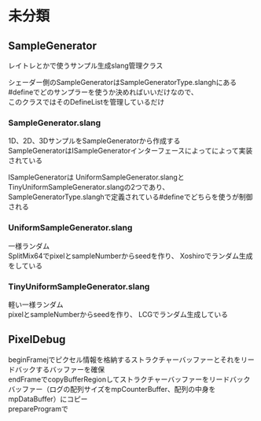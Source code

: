 # 未分類

## SampleGenerator
レイトレとかで使うサンプル生成slang管理クラス  

シェーダー側のSampleGeneratorはSampleGeneratorType.slanghにある#defineでどのサンプラーを使うか決めればいいだけなので、  
このクラスではそのDefineListを管理しているだけ  

### SampleGenerator.slang
1D、2D、3DサンプルをSampleGeneratorから作成する  
SampleGeneratorはISampleGeneratorインターフェースによってによって実装されている

ISampleGeneratorは
UniformSampleGenerator.slangとTinyUniformSampleGenerator.slangの2つであり、
SampleGeneratorType.slanghで定義されている#defineでどちらを使うが制御される  

### UniformSampleGenerator.slang
一様ランダム   
SplitMix64でpixelとsampleNumberからseedを作り、 
Xoshiroでランダム生成をしている  

### TinyUniformSampleGenerator.slang
軽い一様ランダム  
pixelとsampleNumberからseedを作り、 
LCGでランダム生成している  


## PixelDebug


beginFramejでピクセル情報を格納するストラクチャーバッファーとそれをリードバックするバッファーを確保  
endFrameでcopyBufferRegionしてストラクチャーバッファーをリードバックバッファー（ログの配列サイズをmpCounterBuffer、配列の中身をmpDataBuffer）にコピー  
prepareProgramで
<!--stackedit_data:
eyJoaXN0b3J5IjpbMjA4NjQzNTM1OCwtMzQxMjI0NDMzLDE0Mj
QwNzk1OTYsLTExMTE1NzMyNzgsLTYwODAwNjIyMywtMTkyNjc2
MDY2MCwxNTcxMjEyMDQzLC0xOTk2ODQ0NDc5LDg3MjU4OTAxNi
wtMTkwNzE2NTc3MywtNTkxOTMwNjgwLC01MTgwOTMyNDgsLTE5
NjAxMjc5NjYsOTE2MDIyNzQ3LC0xMDY1MzYyNDU4LDg2NjY5Mj
k0NiwtNDQ0NjkxNzUwXX0=
-->